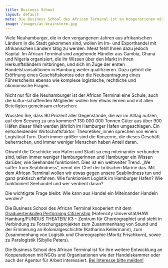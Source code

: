 ```yaml
---
title: Business School
layout: default
meta: Die Business School des African Terminal ist an Kooperationen mit NGOs und Organisationen wie der Handelskammer oder der Agentur für Arbeit interessiert.
image: /images/at-brainstorm.jpg
---
```


Viele Neuhamburger, die in den vergangenen Jahren aus afrikanischen Ländern in die Stadt gekommen sind, wollen im Im- und Exporthandel mit afrikanischen Ländern tätig zu werden. Meist fehlt Ihnen dazu jedoch Kapital. Im African Terminal sind angehende Händler aus Gambia, Ghana und Nigeria organisiert, die ihr Wissen über den Markt in ihren Herkunftsländern mitbringen, und sich im Zuge der ersten Handelstransaktionen in Hamburg weiter qualifizieren. Dazu gehört die Eröffnung eines Geschäftskontos oder die Neubeantragung eines Führerscheins ebenso wie komplexe logistische, rechtliche und ökonomische Fragen.

Nicht nur für die Neuhamburger ist der African Terminal eine Schule, auch die kultur-schaffenden Mitglieder wollen hier etwas lernen und mit allen Beteiligten gemeinsam erforschen:

Wussten Sie, dass 90 Prozent aller Gegenstände, die wir im Alltag nutzen, auf dem Seeweg zu uns kommen? 130 000 000 Tonnen Güter aus über 900 Häfen dieser Welt werden jährlich im Hamburger Hafen umgeschlagen. Ein entscheidender Wirtschaftsfaktor: Theoretiker_innen sprechen von einem Logistical Turn. Doch immer größer sind die Konzerne, die dieses Geschäft beherrschen, und immer weniger Menschen haben Anteil daran.

Obwohl die Geschicke von Hafen und Stadt so eng miteinander verbunden sind, teilen immer weniger Hamburgerinnen und Hamburger ein Wissen darüber, wie Seehandel funktioniert. Dies ist ein weltweiter Trend: „We suffer from Seablindness“, nennt der Chef der britischen Marine das. Mit dem African Terminal wollen wir etwas gegen unsere Seablindness tun und ganz praktisch erfahren: Wie funktioniert Logistik im Hamburger Hafen? Wie funktioniert Seehandel und wer verdient daran?

Die wichtigste Frage bleibt: Wie kann aus Handel ein Miteinander Handeln werden?

Die Business School des African Terminal kooperiert mit dem [Graduiertenkolleg Performing Citizenship](http://performingcitizenship.de/) (Hafencity Universität/HAW Hamburg/FUNDUS THEATER/ K3 – Zentrum für Choreographie) und steht in Verbindung zu Forschungsprojekten zum Zusammenhang von Sound und der Erinnerung an Kolonialgeschichte (Katharina Kellermann), zum Zusammenhang von Logistik und Choreographie (Moritz Frischkorn), sowie zu Paralogistik (Sibylle Peters).

Die Business School des African Terminal ist für ihre weitere Entwicklung an Kooperationen mit NGOs und Organisationen wie der Handelskammer oder auch der Agentur für Arbeit interessiert. [Bei Interesse bitte melden!](mailto:info@geheimagentur.net)
